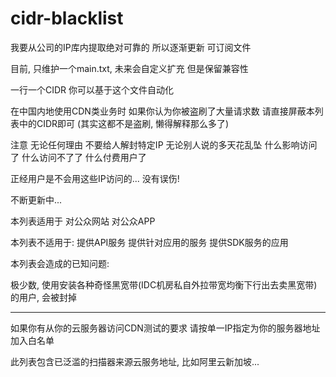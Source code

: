 # cidr-blacklist

我要从公司的IP库内提取绝对可靠的 所以逐渐更新 可订阅文件

目前, 只维护一个main.txt, 未来会自定义扩充 但是保留兼容性

一行一个CIDR 你可以基于这个文件自动化

在中国内地使用CDN类业务时 如果你认为你被盗刷了大量请求数 请直接屏蔽本列表中的CIDR即可 (其实这都不是盗刷, 懒得解释那么多了)

注意 无论任何理由 不要给人解封特定IP 无论别人说的多天花乱坠 什么影响访问了 什么访问不了了 什么付费用户了

正经用户是不会用这些IP访问的... 没有误伤!

不断更新中...

本列表适用于 对公众网站 对公众APP

本列表不适用于: 提供API服务 提供针对应用的服务 提供SDK服务的应用

本列表会造成的已知问题:

极少数, 使用安装各种奇怪黑宽带(IDC机房私自外拉带宽均衡下行出去卖黑宽带)的用户, 会被封掉

------------

如果你有从你的云服务器访问CDN测试的要求 请按单一IP指定为你的服务器地址加入白名单

此列表包含已泛滥的扫描器来源云服务地址, 比如阿里云新加坡...
